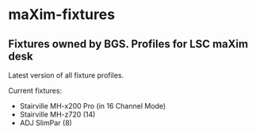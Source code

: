 # maXim-fixtures
## Fixtures owned by BGS. Profiles for LSC maXim desk

Latest version of all fixture profiles.

Current fixtures:
* Stairville MH-x200 Pro (in 16 Channel Mode)
* Stairville MH-z720 (14)
* ADJ SlimPar (8)
